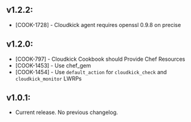 ## v1.2.2:

* [COOK-1728] - Cloudkick agent requires openssl 0.9.8 on precise

## v1.2.0:

* [COOK-797] - Cloudkick Cookbook should Provide Chef Resources
* [COOK-1453] - Use chef_gem
* [COOK-1454] - Use `default_action` for `cloudkick_check` and `cloudkick_monitor` LWRPs

## v1.0.1:

* Current release. No previous changelog.

